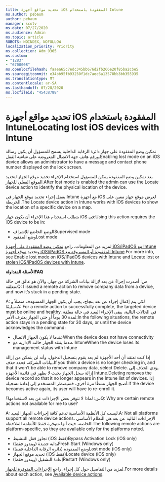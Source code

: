 ```yaml
---
title: تحديد مواقع أجهزة iOS المفقودة باستخدام Intune
ms.author: pebaum
author: pebaum
manager: scotv
ms.date: 07/27/2020
ms.audience: Admin
ms.topic: article
ROBOTS: NOINDEX, NOFOLLOW
localization_priority: Priority
ms.collection: Adm_O365
ms.custom:
- "1283"
- "6700008"
ms.openlocfilehash: faaea65c7edc345bb676d2fb266e20f85ba2cbe5
ms.sourcegitcommit: e34bb95fb93250f1dc7aec6a13578bb3bb355935
ms.translationtype: MT
ms.contentlocale: ar-SA
ms.lasthandoff: 07/28/2020
ms.locfileid: "45438788"
---
```

# <a name="locating-lost-ios-devices-with-intune"></a><span data-ttu-id="a9326-102">تحديد مواقع أجهزة iOS المفقودة باستخدام Intune</span><span class="sxs-lookup"><span data-stu-id="a9326-102">Locating lost iOS devices with Intune</span></span>

<span data-ttu-id="a9326-103">تمكين وضع المفقودة على جهاز دائرة الرقابة الداخلية يسمح للمسؤول أن يكون رسالة ورقم هاتف جهة الاتصال المعروضة على شاشة القفل.</span><span class="sxs-lookup"><span data-stu-id="a9326-103">Enabling lost mode on an iOS device allows an administrator to have a message and contact phone number displayed on the lock screen.</span></span>

<span data-ttu-id="a9326-104">بعد تمكين وضع المفقودة يمكن للمسؤول استخدام الإجراء تحديد موقع الجهاز لتحديد الموقع الفعلي للجهاز.</span><span class="sxs-lookup"><span data-stu-id="a9326-104">After lost mode is enabled the admin can use the Locate device action to identify the physical location of the device.</span></span>

<span data-ttu-id="a9326-105">يعمل إجراء تحديد موقع الجهاز في Intune مع أجهزة iOS لعرض موقع جهاز معين على الخريطة.</span><span class="sxs-lookup"><span data-stu-id="a9326-105">The Locate device action in Intune works with iOS devices to show the location of a specific device on a map.</span></span>

<span data-ttu-id="a9326-106">يتطلب استخدام هذا الإجراء أن يكون جهاز iOS في:</span><span class="sxs-lookup"><span data-stu-id="a9326-106">Using this action requires the iOS device to be in:</span></span>

- <span data-ttu-id="a9326-107">الوضع الخاضع للإشراف</span><span class="sxs-lookup"><span data-stu-id="a9326-107">Supervised mode</span></span>
- <span data-ttu-id="a9326-108">وضع المفقود</span><span class="sxs-lookup"><span data-stu-id="a9326-108">Lost mode</span></span>

<span data-ttu-id="a9326-109">لمزيد من المعلومات، راجع [تمكين وضع المفقودة على أجهزة iOS/iPadOS مع Intune](https://docs.microsoft.com/intune/device-lost-mode) وتحديد [موقع أجهزة iOS/iPadOS المفقودة أو المسروقة مع Intune](https://docs.microsoft.com/intune/device-locate).</span><span class="sxs-lookup"><span data-stu-id="a9326-109">For more info, see [Enable lost mode on iOS/iPadOS devices with Intune](https://docs.microsoft.com/intune/device-lost-mode) and [Locate lost or stolen iOS/iPadOS devices with Intune](https://docs.microsoft.com/intune/device-locate).</span></span>

<span data-ttu-id="a9326-110">**الأسئلة المتداولة**</span><span class="sxs-lookup"><span data-stu-id="a9326-110">**FAQ**</span></span>

<span data-ttu-id="a9326-111">س: أصدرت إجراءً عن بعد لإزالة بيانات الشركة من جهاز، والآن هو عالق في حالة معلقة.</span><span class="sxs-lookup"><span data-stu-id="a9326-111">Q: I issued a remote action to remove company data from a device, and now it’s stuck in a pending state.</span></span>

<span data-ttu-id="a9326-112">A: لكي يتم إكمال إجراء عن بعد بنجاح، يجب أن يكون الجهاز المستهدف متصلاً و سليمًا.</span><span class="sxs-lookup"><span data-stu-id="a9326-112">A: For a remote action to successfully complete, the targeted device must be online and healthy.</span></span> <span data-ttu-id="a9326-113">في الحالات التالية، يبقى الإجراء البعيد في حالة معلقة لمدة 30 يوماً أو حتى الجهاز يعترف الأمر:</span><span class="sxs-lookup"><span data-stu-id="a9326-113">In the following situations, the remote action stays in a pending state for 30 days, or until the device acknowledges the command:</span></span>

- <span data-ttu-id="a9326-114">عندما لا يكون الجهاز الاتصال</span><span class="sxs-lookup"><span data-stu-id="a9326-114">When the device does not have connectivity</span></span>
- <span data-ttu-id="a9326-115">عندما يفقد الجهاز حالته الإدارية مع Intune</span><span class="sxs-lookup"><span data-stu-id="a9326-115">When the device loses its management status with Intune</span></span>

<span data-ttu-id="a9326-116">إذا كنت تعتقد أن أحد الأجهزة لم يعد يقوم بتسجيل الدخول، وأنه لن يتمكن من إزالة بيانات الشركة، فحدد حذف.</span><span class="sxs-lookup"><span data-stu-id="a9326-116">If you think a device is no longer checking in, and that it won’t be able to remove company data, select Delete.</span></span> <span data-ttu-id="a9326-117">يؤدي الحذف إلى إزالة سجل الجهاز بحيث لا يظهر في قائمة الأجهزة Intune.</span><span class="sxs-lookup"><span data-stu-id="a9326-117">Deleting removes the device record so that it no longer appears in the Intune list of devices.</span></span> <span data-ttu-id="a9326-118">إذا أصبح الجهاز نشطًا مرة أخرى، فسيضطر المستخدم إلى إعادة تسجيله.</span><span class="sxs-lookup"><span data-stu-id="a9326-118">If the device becomes active again, its user will have to re-enroll it.</span></span>

<span data-ttu-id="a9326-119">س: لماذا لا تتوفر بعض الإجراءات عن بعد لاستخدامها؟</span><span class="sxs-lookup"><span data-stu-id="a9326-119">Q: Why are certain remote actions not available for me to use?</span></span>

<span data-ttu-id="a9326-120">A: ليست كل الأنظمة الأساسية تدعم كافة إجراءات الجهاز البعيد.</span><span class="sxs-lookup"><span data-stu-id="a9326-120">A: Not all platforms support all remote device actions.</span></span> <span data-ttu-id="a9326-121">الإجراءات التالية عن بعد هي النظام الأساسي الخاصة، حيث أنها متوفرة فقط للأنظمة الملاحظة.</span><span class="sxs-lookup"><span data-stu-id="a9326-121">The following remote actions are platform-specific, so they are available only for the platforms noted.</span></span>

- <span data-ttu-id="a9326-122">تجاوز قفل التنشيط (iOS فقط)</span><span class="sxs-lookup"><span data-stu-id="a9326-122">Bypass Activation Lock (iOS only)</span></span>
- <span data-ttu-id="a9326-123">بداية جديدة (ويندوز فقط)</span><span class="sxs-lookup"><span data-stu-id="a9326-123">Fresh Start (Windows only)</span></span>
- <span data-ttu-id="a9326-124">وضع المفقودة (دائرة الرقابة الداخلية فقط)</span><span class="sxs-lookup"><span data-stu-id="a9326-124">Lost mode (iOS only)</span></span>
- <span data-ttu-id="a9326-125">تحديد موقع الجهاز (iOS فقط)</span><span class="sxs-lookup"><span data-stu-id="a9326-125">Locate device (iOS only)</span></span>
- <span data-ttu-id="a9326-126">إعادة التشغيل (ويندوز فقط)</span><span class="sxs-lookup"><span data-stu-id="a9326-126">Restart (Windows only)</span></span>

<span data-ttu-id="a9326-127">لمزيد من التفاصيل حول كل إجراء، راجع [الإجراءات المتوفرة للجهاز](https://docs.microsoft.com/intune/device-management#available-device-actions).</span><span class="sxs-lookup"><span data-stu-id="a9326-127">For more details about each action, see [Available device actions](https://docs.microsoft.com/intune/device-management#available-device-actions).</span></span>